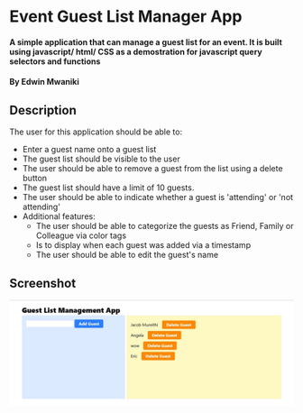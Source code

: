 # Event Guest List Manager App

#### A simple application that can manage a guest list for an event. It is built using javascript/ html/ CSS as a demostration for javascript query selectors and functions

#### By **Edwin Mwaniki**

## Description

The user for this application should be able to:
* Enter a guest name onto a guest list
* The guest list should be visible to the user
* The user should be able to remove a guest from the list using a delete button
* The guest list should have a limit of 10 guests.
* The user should be able to indicate whether a guest is 'attending' or 'not attending'
* Additional features:
  * The user should be able to categorize the guests as Friend, Family or Colleague via color tags
  * Is to display when each guest was added via a timestamp
  * The user should be able to edit the guest's name



## Screenshot
![Getting Started](./screenshot-guestlistApp.jpg)